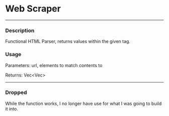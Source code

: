 # Web Scraper
---
### Description

Functional HTML Parser, returns values within the given tag.

### Usage


Parameters: url, elements to match contents to

Returns: Vec<Vec<elems>>

---
### Dropped
While the function works, I no longer have use for what I was going to build it into.

